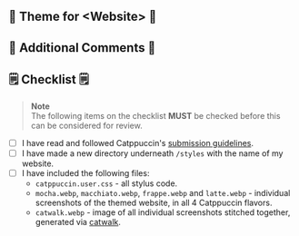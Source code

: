 <!-- Replace <Website> with a markdown link to the website that you have themed. -->

## 🎉 Theme for \<Website\> 🎉

<!--
You should give a short description of the website that you have themed.

For example:
YouTube is a video sharing platform that allows users to upload, view, and share videos.

You should also attach some additional screenshots of the themed website.
-->

## 💬 Additional Comments 💬

<!--
Include any difficulties you had theming this port, or any general comments that would be useful for the reviewer to know.
Feel free to leave this section empty if you don't have anything more to say.
-->

## 🗒 Checklist 🗒

> **Note** <br>
> The following items on the checklist **MUST** be checked before this can be considered for review.

- [ ] I have read and followed Catppuccin's [submission guidelines]().
- [ ] I have made a new directory underneath `/styles` with the name of my website.
- [ ] I have included the following files:
  - `catppuccin.user.css` - all stylus code.
  - `mocha.webp`, `macchiato.webp`, `frappe.webp` and `latte.webp` - individual screenshots of the themed website, in all 4 Catppuccin flavors.
  - `catwalk.webp` - image of all individual screenshots stitched together, generated via [catwalk](https://github.com/catppuccin/toolbox#-catwalk).
